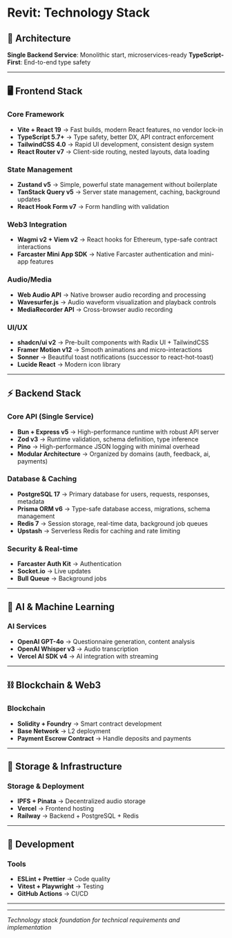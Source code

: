 # Revit: Technology Stack

## 🎯 Architecture

**Single Backend Service**: Monolithic start, microservices-ready
**TypeScript-First**: End-to-end type safety

---

## 🖥️ Frontend Stack

### Core Framework
- **Vite + React 19** → Fast builds, modern React features, no vendor lock-in
- **TypeScript 5.7+** → Type safety, better DX, API contract enforcement
- **TailwindCSS 4.0** → Rapid UI development, consistent design system
- **React Router v7** → Client-side routing, nested layouts, data loading

### State Management
- **Zustand v5** → Simple, powerful state management without boilerplate
- **TanStack Query v5** → Server state management, caching, background updates
- **React Hook Form v7** → Form handling with validation

### Web3 Integration
- **Wagmi v2 + Viem v2** → React hooks for Ethereum, type-safe contract interactions
- **Farcaster Mini App SDK** → Native Farcaster authentication and mini-app features

### Audio/Media
- **Web Audio API** → Native browser audio recording and processing
- **Wavesurfer.js** → Audio waveform visualization and playback controls
- **MediaRecorder API** → Cross-browser audio recording

### UI/UX
- **shadcn/ui v2** → Pre-built components with Radix UI + TailwindCSS
- **Framer Motion v12** → Smooth animations and micro-interactions
- **Sonner** → Beautiful toast notifications (successor to react-hot-toast)
- **Lucide React** → Modern icon library

---

## ⚡ Backend Stack

### Core API (Single Service)
- **Bun + Express v5** → High-performance runtime with robust API server
- **Zod v3** → Runtime validation, schema definition, type inference
- **Pino** → High-performance JSON logging with minimal overhead
- **Modular Architecture** → Organized by domains (auth, feedback, ai, payments)

### Database & Caching
- **PostgreSQL 17** → Primary database for users, requests, responses, metadata
- **Prisma ORM v6** → Type-safe database access, migrations, schema management
- **Redis 7** → Session storage, real-time data, background job queues
- **Upstash** → Serverless Redis for caching and rate limiting

### Security & Real-time
- **Farcaster Auth Kit** → Authentication
- **Socket.io** → Live updates
- **Bull Queue** → Background jobs

---

## 🧠 AI & Machine Learning

### AI Services
- **OpenAI GPT-4o** → Questionnaire generation, content analysis
- **OpenAI Whisper v3** → Audio transcription
- **Vercel AI SDK v4** → AI integration with streaming

---

## ⛓️ Blockchain & Web3

### Blockchain
- **Solidity + Foundry** → Smart contract development
- **Base Network** → L2 deployment
- **Payment Escrow Contract** → Handle deposits and payments

---

## 💾 Storage & Infrastructure

### Storage & Deployment
- **IPFS + Pinata** → Decentralized audio storage
- **Vercel** → Frontend hosting
- **Railway** → Backend + PostgreSQL + Redis

---

## 🔧 Development

### Tools
- **ESLint + Prettier** → Code quality
- **Vitest + Playwright** → Testing
- **GitHub Actions** → CI/CD

---


---


*Technology stack foundation for technical requirements and implementation*
